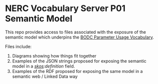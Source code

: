 NERC Vocabulary Server P01 Semantic Model
=========================================

This repo provides access to files associated with the exposure of the semantic
model which underpins the [BODC Parameter Usage Vocabulary][1].

Files include:
1. Diagrams showing how things fit together
2. Examples of the JSON strings proposed for exposing the semantic model in a 
*[skos][2]:definition* field.
3. Examples of the RDF proposed for exposing the same model in a semantic web /
Linked Data way

[1]: http://vocab.nerc.ac.uk/collection/P01/current/
[2]: http://www.w3.org/2004/02/skos/
